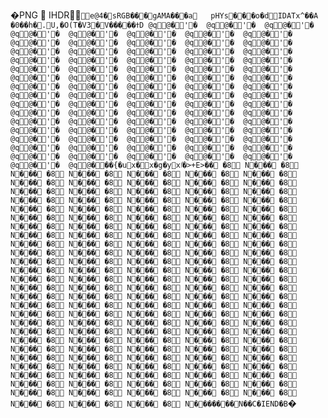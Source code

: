 �PNG

   IHDR     `   e@4�   sRGB ���   gAMA  ���a   	pHYs  �  ��o�d  IDATx^��A�0 ��h�.U,�O(T�V3�V���   ��ߙ    D	@    q   @�    '    �	@    q   @�    '    �	@    q   @�    '    �	@    q   @�    '    �	@    q   @�    '    �	@    q   @�    '    �	@    q   @�    '    �	@    q   @�    '    �	@    q   @�    '    �	@    q   @�    '    �	@    q   @�    '    �	@    q   @�    '    �	@    q   @�    '    �	@    q   @�    '    �	@    q   @�    '    �	@    q   @�    '    �	@    q   @�    '    �	@    q   @�    '    �	@    q   @�    '    �	@    q   @�    '    �	@    q   @�    '    �	@    q   @�    '    �	@    q   @�    '    �	@    q   @�    '    �	@    q   @�    '    �	@    q   @�    '    �	@    q   @�    '    �	@    q   @�    '    �	@    q   @�    '    �	@    q   @�    '    �	@    q   @�    '    �	@    q   @�    '    �	@    q   @�    '    �	@    q   @�    '    �	@    q   @�    '    �	@    q   @�    '    �	@    q   @�    '    �	@    q   @�    '    �	@    q   @�    '    �	@    q   @�    '    �	@    q   @�    '    �	@    q   @�    '    �	@    q   @�    '    �	@    q   @�    '    �	@    q   @�    '    �	@    q   @�    '    �	@    q   @�    '    �	@    q   @�    '    �	@    q   @�    '    �	@    q   @�    '    �	@    q   @�    '    �	@    q   @�    '    �	@    q   @�    '    �	@    q   @�    '    �	@    q   @�    '    �	@    q   @�    '    �	@    q   @�    '    �	@    q   @�    '    �	@    q   @�    '    �	@    q   @�    '    �	@    q   @�    '    �	@    q   @�    '    �	@    q   @�    '    �	@    q   @�    '    �	@    q   @�    '    �	@    q   @�    '    �	@    q   @�    '    �	@    q   @�    '    �	@    q   @�    '    �	@    q   @�    '    �	@    q   @�    '    �	@    q   @�    '    �	@    q   @�    '    �	@    q   @�    '    �	@    q   @�    '    �	@    q   @�    '    �	@    q   @�    '    �	@    q   @�    '    �	@    q   @�    '    �	@    q   @�    ��{�ux�    x�g�yxٵ�>+    E>�    �    �8    N    ��    �    �8    N    ��    �    �8    N    ��    �    �8    N    ��    �    �8    N    ��    �    �8    N    ��    �    �8    N    ��    �    �8    N    ��    �    �8    N    ��    �    �8    N    ��    �    �8    N    ��    �    �8    N    ��    �    �8    N    ��    �    �8    N    ��    �    �8    N    ��    �    �8    N    ��    �    �8    N    ��    �    �8    N    ��    �    �8    N    ��    �    �8    N    ��    �    �8    N    ��    �    �8    N    ��    �    �8    N    ��    �    �8    N    ��    �    �8    N    ��    �    �8    N    ��    �    �8    N    ��    �    �8    N    ��    �    �8    N    ��    �    �8    N    ��    �    �8    N    ��    �    �8    N    ��    �    �8    N    ��    �    �8    N    ��    �    �8    N    ��    �    �8    N    ��    �    �8    N    ��    �    �8    N    ��    �    �8    N    ��    �    �8    N    ��    �    �8    N    ��    �    �8    N    ��    �    �8    N    ��    �    �8    N    ��    �    �8    N    ��    �    �8    N    ��    �    �8    N    ��    �    �8    N    ��    �    �8    N    ��    �    �8    N    ��    �    �8    N    ��    �    �8    N    ��    �    �8    N    ��    �    �8    N    ��    �    �8    N    ��    �    �8    N    ��    �    �8    N    ��    �    �8    N    ��    �    �8    N    ��    �    �8    N    ��    �    �8    N    ��    �    �8    N    ��    �    �8    N    ��    �    �8    N    ��    �    �8    N    ��    �    �8    N    ��    �    �8    N    ��    �    �8    N    ��    �    �8    N    ��    �    �8    N    ��    �    �8    N    ��    �    �8    N    ��    �    �8    N    ��    �    �8    N    ��    �    �8    N    ��    �    �8    N    ��    �    �8    N    ��    �    �8    N    ��    �    �8    N    ��    �    �8    N    ��    �    �8    N    ��    �    �8    N    ��    �    �8    N    ��    �    �8    N    ��    �    �8    N    ��    �    �8    N    ��    �    �8    N    ��    �    �8    N    ��    �    �8    N    ��    �    �8    N    ��    �    �8    N    ��    �    �8    N    ��    �    �8    N    ��    �    �8    N    ��    �    �8    N    ��    �    �8    N    ��    �    �8    N    ��    �    �8    N    ��    �    �8    N    ��    �    �8    N    ��    �    �8    N    ��    �    �8    N    ��    �    �8    N    ��    �    �8    N    ��    �    �8    N    ��    �    �8    N    ��    �    �8    N    ��    �    �8    N    ��    �    �8    N    ��    �    �8    N    ��    �    �8    N    ��    �    �8    N    ��    �    �8    N    ��    �    �8    N    ��    �    �8    N    ��    �    �8    N    ��    �    �8    N    ��    �    �8    N    ��    �    �8    N    ��    �    �8    N    ��    �    �8    N    ��    �    �8    N    ��    �    �8    N    ��    �    �8    N    ��    �    �8    N    ��    �    �8    N    ��    �    �8    N    ��    �    �8    N    ��    �    �8    N    ��    �    �8    N    ��    �    �8    N    ��    �    �8    N    ��    �    �8    N    ��    �    �8    N    ��    �    �8    N    ��    �����N��C�    IEND�B`�
